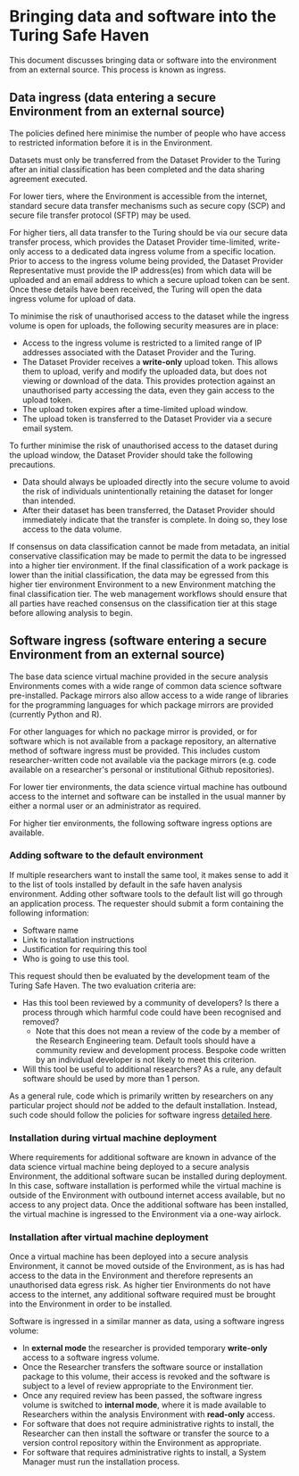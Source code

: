 # Bringing data and software into the Turing Safe Haven

This document discusses bringing data or software into the environment from an external source. This process is known as ingress.

## Data ingress (data entering a secure Environment from an external source)

The policies defined here minimise the number of people who have access to restricted information before it is in the Environment.

Datasets must only be transferred from the Dataset Provider to the Turing after an initial classification has been completed and the data sharing agreement executed.

For lower tiers, where the Environment is accessible from the internet, standard secure data transfer mechanisms such as secure copy (SCP) and secure file transfer protocol (SFTP) may be used.

For higher tiers, all data transfer to the Turing should be via our secure data transfer process, which provides the Dataset Provider time-limited, write-only access to a dedicated data ingress volume from a specific location.
Prior to access to the ingress volume being provided, the Dataset Provider Representative must provide the IP address(es) from which data will be uploaded and an email address to which a secure upload token can be sent.
Once these details have been received, the Turing will open the data ingress volume for upload of data.

To minimise the risk of unauthorised access to the dataset while the ingress volume is open for uploads, the following security measures are in place:

+ Access to the ingress volume is restricted to a limited range of IP addresses associated with the Dataset Provider and the Turing.
+ The Dataset Provider receives a **write-only** upload token. This allows them to upload, verify and modify the uploaded data, but does not viewing or download of the data. This provides protection against an unauthorised party accessing the data, even they gain access to the upload token.
+ The upload token expires after a time-limited upload window.
+ The upload token is transferred to the Dataset Provider via a secure email system.

To further minimise the risk of unauthorised access to the dataset during the upload window, the Dataset Provider should take the following precautions.

+ Data should always be uploaded directly into the secure volume to avoid the risk of individuals unintentionally retaining the dataset for longer than intended.
+ After their dataset has been transferred, the Dataset Provider should immediately indicate that the transfer is complete. In doing so, they lose access to the data volume.

If consensus on data classification cannot be made from metadata, an initial conservative classification may be made to permit the data to be ingressed into a higher tier environment.
If the final classification of a work package is lower than the initial classification, the data may be egressed from this higher tier environment Environment to a new Environment matching the final classification tier.
The web management workflows should ensure that all parties have reached consensus on the classification tier at this stage before allowing analysis to begin.

## Software ingress (software entering a secure Environment from an external source)

The base data science virtual machine provided in the secure analysis Environments comes with a wide range of common data science software pre-installed.
Package mirrors also allow access to a wide range of libraries for the programming languages for which package mirrors are provided (currently Python and R).

For other languages for which no package mirror is provided, or for software which is not available from a package repository, an alternative method of software ingress must be provided.
This includes custom researcher-written code not available via the package mirrors (e.g. code available on a researcher's personal or institutional Github repositories).

For lower tier environments, the data science virtual machine has outbound access to the internet and software can be installed in the usual manner by either a normal user or an administrator as required.

For higher tier environments, the following software ingress options are available.

### Adding software to the default environment

If multiple researchers want to install the same tool, it makes sense to add it to the list of tools installed by default in the safe haven analysis environment.
Adding other software tools to the default list will go through an application process. The requester should submit a form containing the following information:

+ Software name
+ Link to installation instructions
+ Justification for requiring this tool
+ Who is going to use this tool.

This request should then be evaluated by the development team of the Turing Safe Haven. The two evaluation criteria are:

+ Has this tool been reviewed by a community of developers? Is there a process through which harmful code could have been recognised and removed?
  + Note that this does not mean a review of the code by a member of the Research Engineering team. Default tools should have a community review and development process. Bespoke code written by an individual developer is not likely to meet this criterion.
+ Will this tool be useful to additional researchers? As a rule, any default software should be used by more than 1 person.

As a general rule, code which is primarily written by researchers on any particular project should *not* be added to the default installation. Instead, such code should follow the policies for software ingress [detailed here](code_ingress.md).

### Installation during virtual machine deployment

Where requirements for additional software are known in advance of the data science virtual machine being deployed to a secure analysis Environment, the additional software sucan be installed during deployment.
In this case, software installation is performed while the virtual machine is outside of the Environment with outbound internet access available, but no access to any project data.
Once the additional software has been installed, the virtual machine is ingressed to the Environment via a one-way airlock.

### Installation after virtual machine deployment

Once a virtual machine has been deployed into a secure analysis Environment, it cannot be moved outside of the Environment, as is has had access to the data in the Environment and therefore represents an unauthorised data egress risk.
As higher tier Environments do not have access to the internet, any additional software required must be brought into the Environment in order to be installed.

Software is ingressed in a similar manner as data, using a software ingress volume:

+ In **external mode** the researcher is provided temporary **write-only** access to a software ingress volume.
+ Once the Researcher transfers the software source or installation package to this volume, their access is revoked and the software is subject to a level of review appropriate to the Environment tier.
+ Once any required review has been passed, the software ingress volume is switched to **internal mode**, where it is made available to Researchers within the analysis Environment with **read-only** access.
+ For software that does not require administrative rights to install, the Researcher can then install the software or transfer the source to a version control repository within the Environment as appropriate.
+ For software that requires administrative rights to install, a System Manager must run the installation process.
